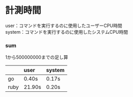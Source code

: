 # 計測時間
user：コマンドを実行するのに使用したユーザーCPU時間  
system：コマンドを実行するのに使用したシステムCPU時間

### sum
1から500000000までの足し算

||user|system|
|:---|:---|:---|
|go|0.40s|0.17s|
|ruby|21.90s|0.20s|
